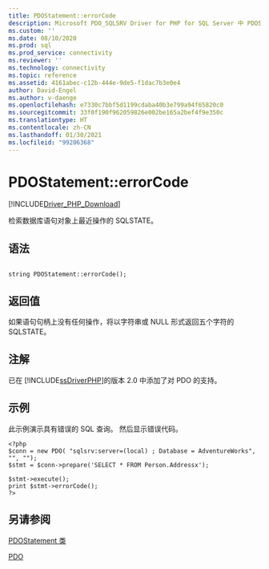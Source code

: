 ```yaml
---
title: PDOStatement::errorCode
description: Microsoft PDO_SQLSRV Driver for PHP for SQL Server 中 PDOStatement::errorCode 函数的 API 参考。
ms.custom: ''
ms.date: 08/10/2020
ms.prod: sql
ms.prod_service: connectivity
ms.reviewer: ''
ms.technology: connectivity
ms.topic: reference
ms.assetid: 4161abec-c12b-444e-9de5-f1dac7b3e0e4
author: David-Engel
ms.author: v-daenge
ms.openlocfilehash: e7330c7bbf5d1199cdaba40b3e799a94f65820c0
ms.sourcegitcommit: 33f0f190f962059826e002be165a2bef4f9e350c
ms.translationtype: HT
ms.contentlocale: zh-CN
ms.lasthandoff: 01/30/2021
ms.locfileid: "99206368"
---
```

# <a name="pdostatementerrorcode"></a>PDOStatement::errorCode
[!INCLUDE[Driver_PHP_Download](../../includes/driver_php_download.md)]

检索数据库语句对象上最近操作的 SQLSTATE。  
  
## <a name="syntax"></a>语法  
  
```  
  
string PDOStatement::errorCode();  
```  
  
## <a name="return-value"></a>返回值  
如果语句句柄上没有任何操作，将以字符串或 NULL 形式返回五个字符的 SQLSTATE。  
  
## <a name="remarks"></a>注解  
已在 [!INCLUDE[ssDriverPHP](../../includes/ssdriverphp_md.md)]的版本 2.0 中添加了对 PDO 的支持。  
  
## <a name="example"></a>示例  
此示例演示具有错误的 SQL 查询。  然后显示错误代码。  
  
```  
<?php  
$conn = new PDO( "sqlsrv:server=(local) ; Database = AdventureWorks", "", "");  
$stmt = $conn->prepare('SELECT * FROM Person.Addressx');  
  
$stmt->execute();  
print $stmt->errorCode();  
?>  
```  
  
## <a name="see-also"></a>另请参阅  
[PDOStatement 类](../../connect/php/pdostatement-class.md)

[PDO](https://php.net/manual/book.pdo.php)  
  
